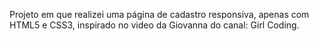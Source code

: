 Projeto em que realizei uma página de cadastro responsiva, apenas com HTML5 e CSS3, inspirado no video da Giovanna do canal: Girl Coding.